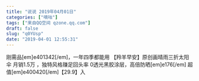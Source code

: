 ```yaml
---
title: "说说 2019年04月01日"
categories: ["嘀咕"]
tags: ["来自QQ空间 qzone.qq.com"]
draft: false
slug: "q0YUsp"
date: "2019-04-01 12:55:31"
---
```


刚需品[em]e401342[/em]，一年四季都能用
【羚羊早安】原创画晴雨三折太阳伞
月销1.5万 ，独特风格赚足回头率
0透光黑胶涂层，高倍防晒[em]e176[/em]
超值[em]e400420[/em]【29.9】入
